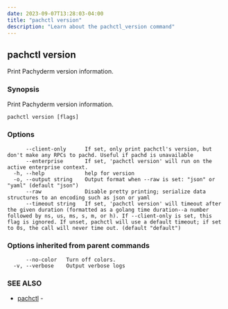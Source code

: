 ```yaml
---
date: 2023-09-07T13:28:03-04:00
title: "pachctl version"
description: "Learn about the pachctl_version command"
---
```


## pachctl version

Print Pachyderm version information.

### Synopsis

Print Pachyderm version information.

```
pachctl version [flags]
```

### Options

```
      --client-only      If set, only print pachctl's version, but don't make any RPCs to pachd. Useful if pachd is unavailable
      --enterprise       If set, 'pachctl version' will run on the active enterprise context.
  -h, --help             help for version
  -o, --output string    Output format when --raw is set: "json" or "yaml" (default "json")
      --raw              Disable pretty printing; serialize data structures to an encoding such as json or yaml
      --timeout string   If set, 'pachctl version' will timeout after the given duration (formatted as a golang time duration--a number followed by ns, us, ms, s, m, or h). If --client-only is set, this flag is ignored. If unset, pachctl will use a default timeout; if set to 0s, the call will never time out. (default "default")
```

### Options inherited from parent commands

```
      --no-color   Turn off colors.
  -v, --verbose    Output verbose logs
```

### SEE ALSO

* [pachctl](../pachctl)	 - 

